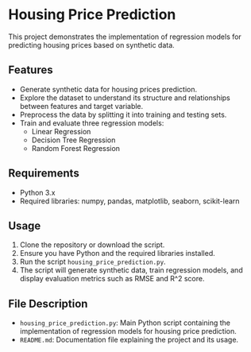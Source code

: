 # Housing Price Prediction

This project demonstrates the implementation of regression models for predicting housing prices based on synthetic data.

## Features
- Generate synthetic data for housing prices prediction.
- Explore the dataset to understand its structure and relationships between features and target variable.
- Preprocess the data by splitting it into training and testing sets.
- Train and evaluate three regression models:
  - Linear Regression
  - Decision Tree Regression
  - Random Forest Regression

## Requirements
- Python 3.x
- Required libraries: numpy, pandas, matplotlib, seaborn, scikit-learn

## Usage
1. Clone the repository or download the script.
2. Ensure you have Python and the required libraries installed.
3. Run the script `housing_price_prediction.py`.
4. The script will generate synthetic data, train regression models, and display evaluation metrics such as RMSE and R^2 score.

## File Description
- `housing_price_prediction.py`: Main Python script containing the implementation of regression models for housing price prediction.
- `README.md`: Documentation file explaining the project and its usage.


